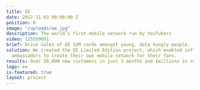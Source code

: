 ```yaml
---
title: EE
date: 2017-11-03 00:00:00 Z
position: 0
image: "/uploads/ee.jpg"
description: The world’s first mobile network run by YouTubers
video: 125559691
brief: Drive sales of EE SIM cards amongst young, data hungry people.
solution: We created the EE Limited Edition project, which enabled influential YouTube
  ambassadors to create their own mobile network for their fans.
results: Over 50,000 new customers in just 3 months and £millions in revenue for EE.
logo: ee
is-featured: true
layout: project
---
```


